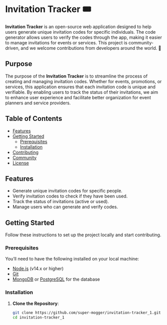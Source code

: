# Invitation Tracker 🎟️

**Invitation Tracker** is an open-source web application designed to help users generate unique invitation codes for specific individuals. The code generator allows users to verify the codes through the app, making it easier to manage invitations for events or services. This project is community-driven, and we welcome contributions from developers around the world. 🚀

## Purpose

The purpose of the **Invitation Tracker** is to streamline the process of creating and managing invitation codes. Whether for events, promotions, or services, this application ensures that each invitation code is unique and verifiable. By enabling users to track the status of their invitations, we aim to enhance user experience and facilitate better organization for event planners and service providers.

## Table of Contents

- [Features](#features)
- [Getting Started](#getting-started)
  - [Prerequisites](#prerequisites)
  - [Installation](#installation)
- [Contributing](#contributing)
- [Community](#community)
- [License](#license)

## Features

- Generate unique invitation codes for specific people.
- Verify invitation codes to check if they have been used.
- Track the status of invitations (active or used).
- Manage users who can generate and verify codes.

## Getting Started

Follow these instructions to set up the project locally and start contributing.

### Prerequisites

You’ll need to have the following installed on your local machine:

- [Node.js](https://nodejs.org/) (v14.x or higher)
- [Git](https://git-scm.com/)
- [MongoDB](https://www.mongodb.com/) or [PostgreSQL](https://www.postgresql.org/) for the database

### Installation

1. **Clone the Repository**:
   ```bash
   git clone https://github.com/super-mogger/invitation-tracker_1.git
   cd invitation-tracker_1
